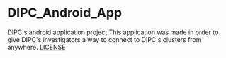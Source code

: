 # DIPC_Android_App
DIPC's android application project
This application was made in order to give DIPC's investigators a way to connect to DIPC's clusters from anywhere.
[LICENSE](./LICENSE)
